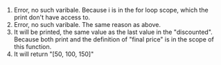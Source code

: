 1. Error, no such varibale. Because i is in the for loop scope, which the print don't have access to.
2. Error, no such varibale. The same reason as above.
3. It will be printed, the same value as the last value in the "discounted". Because both print and the definition of "final price" is in the scope of this function.
4. It will return "[50, 100, 150]"
